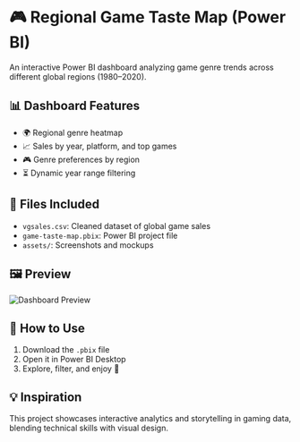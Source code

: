 # 🎮 Regional Game Taste Map (Power BI)

An interactive Power BI dashboard analyzing game genre trends across different global regions (1980–2020).

## 📊 Dashboard Features
- 🌍 Regional genre heatmap
- 📈 Sales by year, platform, and top games
- 🎮 Genre preferences by region
- ⏳ Dynamic year range filtering


## 📁 Files Included
- `vgsales.csv`: Cleaned dataset of global game sales
- `game-taste-map.pbix`: Power BI project file
- `assets/`: Screenshots and mockups

## 🖼️ Preview
![Dashboard Preview](assets/dashboard-preview.png)

## 🚀 How to Use
1. Download the `.pbix` file
2. Open it in Power BI Desktop
3. Explore, filter, and enjoy 🎉

## 💡 Inspiration
This project showcases interactive analytics and storytelling in gaming data, blending technical skills with visual design.


